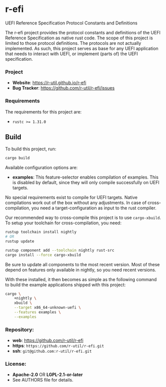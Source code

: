 r-efi
=====

UEFI Reference Specification Protocol Constants and Definitions

The r-efi project provides the protocol constants and definitions of the
UEFI Reference Specification as native rust code. The scope of this project is
limited to those protocol definitions. The protocols are not actually
implemented. As such, this project serves as base for any UEFI application that
needs to interact with UEFI, or implement (parts of) the UEFI specification.

### Project

 * **Website**: <https://r-util.github.io/r-efi>
 * **Bug Tracker**: <https://github.com/r-util/r-efi/issues>

### Requirements

The requirements for this project are:

 * `rustc >= 1.31.0`

## Build

To build this project, run:

```sh
cargo build
```

Available configuration options are:

 * **examples**: This feature-selector enables compilation of examples. This
                 is disabled by default, since they will only compile
                 successfully on UEFI targets.

No special requirements exist to compile for UEFI targets. Native compilations
work out of the box without any adjustments. In case of cross-compilation, you
need a target-configuration as input to the rust compiler.

Our recommended way to cross-compile this project is to use `cargo-xbuild`. To
setup your toolchain for cross-compilation, you need:

```sh
rustup toolchain install nightly
# OR
rustup update

rustup component add --toolchain nightly rust-src
cargo install --force cargo-xbuild
```

Be sure to update all components to the most recent version. Most of these
depend on features only available in nightly, so you need recent versions.

With these installed, it then becomes as simple as the following command to
build the example applications shipped with this project:

```sh
cargo \
    +nightly \
    xbuild \
    --target x86_64-unknown-uefi \
    --features examples \
    --examples
```

### Repository:

 - **web**:   <https://github.com/r-util/r-efi>
 - **https**: `https://github.com/r-util/r-efi.git`
 - **ssh**:   `git@github.com:r-util/r-efi.git`

### License:

 - **Apache-2.0** OR **LGPL-2.1-or-later**
 - See AUTHORS file for details.
